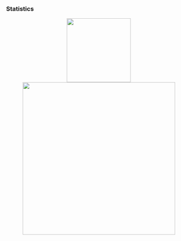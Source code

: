 ### Statistics

<p align="center">
    <img src="https://github-readme-stats.vercel.app/api/top-langs/?username=bebo-k-s&layout=compact&text_bold=true&theme=github_dark_dimmed" height="174" />
    <img src="https://github-readme-stats.vercel.app/api?username=bebo-k-s&show_icons=true&rank_icon=github&text_bold=true&theme=github_dark_dimmed" width="415"/>
</p>